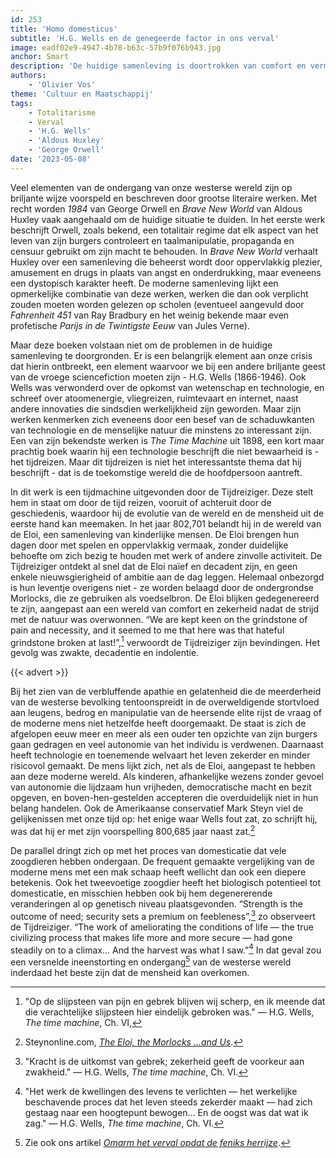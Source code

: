 ```yaml
---
id: 253
title: 'Homo domesticus'
subtitle: 'H.G. Wells en de genegeerde factor in ons verval'
image: eadf02e9-4947-4b78-b63c-57b9f076b943.jpg
anchor: Smart
description: 'De huidige samenleving is doortrokken van comfort en vermaak. Reeds in The time machine van auteur H.G. Wells vinden we een profetische beschrijving van een wereld waarin een dergelijke decadentie heerst. '
authors:
    - 'Olivier Vos'
theme: 'Cultuur en Maatschappij'
tags:
    - Totalitarisme
    - Verval
    - 'H.G. Wells'
    - 'Aldous Huxley'
    - 'George Orwell'
date: '2023-05-08'
---
```


Veel elementen van de ondergang van onze westerse wereld zijn op briljante wijze voorspeld en beschreven door grootse literaire werken. Met recht worden _1984_ van George Orwell en _Brave New World_ van Aldous Huxley vaak aangehaald om de huidige situatie te duiden. In het eerste werk beschrijft Orwell, zoals bekend, een totalitair regime dat elk aspect van het leven van zijn burgers controleert en taalmanipulatie, propaganda en censuur gebruikt om zijn macht te behouden. In _Brave New World_ verhaalt Huxley over een samenleving die beheerst wordt door oppervlakkig plezier, amusement en drugs in plaats van angst en onderdrukking, maar eveneens een dystopisch karakter heeft. De moderne samenleving lijkt een opmerkelijke combinatie van deze werken, werken die dan ook verplicht zouden moeten worden gelezen op scholen (eventueel aangevuld door _Fahrenheit 451_ van Ray Bradbury en het weinig bekende maar even profetische _Parijs in de Twintigste Eeuw_ van Jules Verne). 

Maar deze boeken volstaan niet om de problemen in de huidige samenleving te doorgronden. Er is een belangrijk element aan onze crisis dat hierin ontbreekt, een element waarvoor we bij een andere briljante geest van de vroege sciencefiction moeten zijn - H.G. Wells (1866-1946). Ook Wells was verwonderd over de opkomst van wetenschap en technologie, en schreef over atoomenergie, vliegreizen, ruimtevaart en internet, naast andere innovaties die sindsdien werkelijkheid zijn geworden. Maar zijn werken kenmerken zich eveneens door een besef van de schaduwkanten van technologie en de menselijke natuur die minstens zo interessant zijn. Een van zijn bekendste werken is _The Time Machine_ uit 1898, een kort maar prachtig boek waarin hij een technologie beschrijft die niet bewaarheid is - het tijdreizen. Maar dit tijdreizen is niet het interessantste thema dat hij beschrijft - dat is de toekomstige wereld die de hoofdpersoon aantreft.

In dit werk is een tijdmachine uitgevonden door de Tijdreiziger. Deze stelt hem in staat om door de tijd reizen, vooruit of achteruit door de geschiedenis, waardoor hij de evolutie van de wereld en de mensheid uit de eerste hand kan meemaken. In het jaar 802,701 belandt hij in de wereld van de Eloi, een samenleving van kinderlijke mensen. De Eloi brengen hun dagen door met spelen en oppervlakkig vermaak, zonder duidelijke behoefte om zich bezig te houden met werk of andere zinvolle activiteit. De Tijdreiziger ontdekt al snel dat de Eloi naïef en decadent zijn, en geen enkele nieuwsgierigheid of ambitie aan de dag leggen. Helemaal onbezorgd is hun leventje overigens niet - ze worden belaagd door de ondergrondse Morlocks, die ze gebruiken als voedselbron. De Eloi blijken gedegenereerd te zijn, aangepast aan een wereld van comfort en zekerheid nadat de strijd met de natuur was overwonnen. “We are kept keen on the grindstone of pain and necessity, and it seemed to me that here was that hateful grindstone broken at last!”,[^1] verwoordt de Tijdreiziger zijn bevindingen. Het gevolg was zwakte, decadentie en indolentie. 

{{< advert >}}

Bij het zien van de verbluffende apathie en gelatenheid die de meerderheid van de westerse bevolking tentoonspreidt in de overweldigende stortvloed aan leugens, bedrog en manipulatie van de heersende elite rijst de vraag of de moderne mens niet hetzelfde heeft doorgemaakt. De staat is zich de afgelopen eeuw meer en meer als een ouder ten opzichte van zijn burgers gaan gedragen en veel autonomie van het individu is verdwenen. Daarnaast heeft technologie en toenemende welvaart het leven zekerder en minder risicovol gemaakt. De mens lijkt zich, net als de Eloi, aangepast te hebben aan deze moderne wereld. Als kinderen, afhankelijke wezens zonder gevoel van autonomie die lijdzaam hun vrijheden, democratische macht en bezit opgeven, en boven-hen-gestelden accepteren die overduidelijk niet in hun belang handelen. Ook de Amerikaanse conservatief Mark Steyn viel de gelijkenissen met onze tijd op: het enige waar Wells fout zat, zo schrijft hij, was dat hij er met zijn voorspelling 800,685 jaar naast zat.[^2]

De parallel dringt zich op met het proces van domesticatie dat vele zoogdieren hebben ondergaan. De frequent gemaakte vergelijking van de moderne mens met een mak schaap heeft wellicht dan ook een diepere betekenis. Ook het tweevoetige zoogdier heeft het biologisch potentieel tot domesticatie, en misschien hebben ook bij hem degenererende veranderingen al op genetisch niveau plaatsgevonden. “Strength is the outcome of need; security sets a premium on feebleness”,[^3] zo observeert de Tijdreiziger. “The work of ameliorating the conditions of life — the true civilizing process that makes life more and more secure — had gone steadily on to a climax... And the harvest was what I saw.”[^4] In dat geval zou een versnelde ineenstorting en ondergang[^5] van de westerse wereld inderdaad het beste zijn dat de mensheid kan overkomen.  

[^1]: "Op de slijpsteen van pijn en gebrek blijven wij scherp, en ik meende dat die verachtelijke slijpsteen hier eindelijk gebroken was." — H.G. Wells, _The time machine_, Ch. VI,
[^2]: Steynonline.com, _[The Eloi, the Morlocks ...and Us](https://www.steynonline.com/7893/the-eloi-the-morlocks-and-us)_.
[^3]: "Kracht is de uitkomst van gebrek; zekerheid geeft de voorkeur aan zwakheid." — H.G. Wells, _The time machine_, Ch. VI.
[^4]: "Het werk de kwellingen des levens te verlichten — het werkelijke beschavende proces dat het leven steeds zekerder maakt — had zich gestaag naar een hoogtepunt bewogen... En de oogst was dat wat ik zag." — H.G. Wells, _The time machine_, Ch. VI.
[^5]: Zie ook ons artikel _[Omarm het verval opdat de feniks herrijze](https://reactionair.nl/artikelen/omarm-het-verval-opdat-de-feniks-herrijze/)_.

